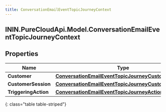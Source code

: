 ```yaml
---
title: ConversationEmailEventTopicJourneyContext
---
```

## ININ.PureCloudApi.Model.ConversationEmailEventTopicJourneyContext

## Properties

|Name | Type | Description | Notes|
|------------ | ------------- | ------------- | -------------|
| **Customer** | [**ConversationEmailEventTopicJourneyCustomer**](ConversationEmailEventTopicJourneyCustomer.html) |  | [optional] |
| **CustomerSession** | [**ConversationEmailEventTopicJourneyCustomerSession**](ConversationEmailEventTopicJourneyCustomerSession.html) |  | [optional] |
| **TriggeringAction** | [**ConversationEmailEventTopicJourneyAction**](ConversationEmailEventTopicJourneyAction.html) |  | [optional] |
{: class="table table-striped"}


